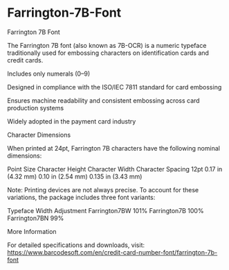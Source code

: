 # Farrington-7B-Font
Farrington 7B Font

The Farrington 7B font (also known as 7B-OCR) is a numeric typeface traditionally used for embossing characters on identification cards and credit cards.

Includes only numerals (0–9)

Designed in compliance with the ISO/IEC 7811 standard for card embossing

Ensures machine readability and consistent embossing across card production systems

Widely adopted in the payment card industry

Character Dimensions

When printed at 24pt, Farrington 7B characters have the following nominal dimensions:

Point Size	Character Height	Character Width	Character Spacing
12pt	0.17 in (4.32 mm)	0.10 in (2.54 mm)	0.135 in (3.43 mm)

Note: Printing devices are not always precise. To account for these variations, the package includes three font variants:

Typeface	Width Adjustment
Farrington7BW	101%
Farrington7B	100%
Farrington7BN	99%

More Information

For detailed specifications and downloads, visit:
https://www.barcodesoft.com/en/credit-card-number-font/farrington-7b-font
